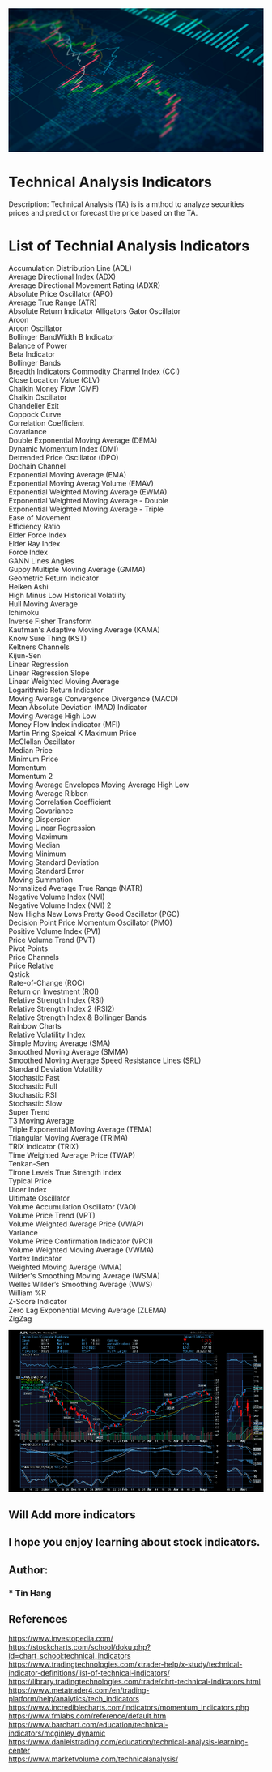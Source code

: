 <img src="Stock_Market01.png">

# Technical Analysis Indicators
Description: Technical Analysis (TA) is is a mthod to analyze securities prices and predict or forecast the price based on the TA.

# List of Technial Analysis Indicators  

Accumulation Distribution Line (ADL)  
Average Directional Index (ADX)  
Average Directional Movement Rating (ADXR)  
Absolute Price Oscillator (APO)  
Average True Range (ATR)  
Absolute Return Indicator
Alligators Gator Oscillator  
Aroon  
Aroon Oscillator  
Bollinger BandWidth
B Indicator  
Balance of Power  
Beta Indicator  
Bollinger Bands  
Breadth Indicators 
Commodity Channel Index (CCI)    
Close Location Value (CLV)  
Chaikin Money Flow (CMF)  
Chaikin Oscillator  
Chandelier Exit  
Coppock Curve    
Correlation Coefficient  
Covariance  
Double Exponential Moving Average (DEMA)  
Dynamic Momentum Index (DMI)  
Detrended Price Oscillator (DPO)  
Dochain Channel  
Exponential Moving Average (EMA)  
Exponential Moving Averag Volume (EMAV)    
Exponential Weighted Moving Average (EWMA)    
Exponential Weighted Moving Average - Double  
Exponential Weighted Moving Average - Triple   
Ease of Movement  
Efficiency Ratio  
Elder Force Index  
Elder Ray Index  
Force Index  
GANN Lines Angles  
Guppy Multiple Moving Average (GMMA)  
Geometric Return Indicator  
Heiken Ashi  
High Minus Low 
Historical Volatility  
Hull Moving Average  
Ichimoku  
Inverse Fisher Transform  
Kaufman's Adaptive Moving Average (KAMA)  
Know Sure Thing (KST)  
Keltners Channels  
Kijun-Sen    
Linear Regression  
Linear Regression Slope  
Linear Weighted Moving Average  
Logarithmic Return Indicator  
Moving Average Convergence Divergence (MACD)  
Mean Absolute Deviation (MAD) Indicator  
Moving Average High Low  
Money Flow Index indicator (MFI)  
Martin Pring Speical K 
Maximum Price  
McClellan Oscillator  
Median Price  
Minimum Price  
Momentum  
Momentum 2  
Moving Average Envelopes
Moving Average High Low  
Moving Average Ribbon  
Moving Correlation Coefficient  
Moving Covariance  
Moving Dispersion  
Moving Linear Regression  
Moving Maximum  
Moving Median  
Moving Minimum  
Moving Standard Deviation  
Moving Standard Error    
Moving Summation  
Normalized Average True Range (NATR)  
Negative Volume Index (NVI)  
Negative Volume Index (NVI) 2  
New Highs New Lows 
Pretty Good Oscillator (PGO)  
Decision Point Price Momentum Oscillator (PMO)  
Positive Volume Index (PVI)  
Price Volume Trend (PVT)  
Pivot Points  
Price Channels  
Price Relative  
Qstick  
Rate-of-Change (ROC)  
Return on Investment (ROI)  
Relative Strength Index (RSI)  
Relative Strength Index 2 (RSI2)  
Relative Strength Index & Bollinger Bands  
Rainbow Charts  
Relative Volatility Index  
Simple Moving Average (SMA)  
Smoothed Moving Average (SMMA)  
Smoothed Moving Average
Speed Resistance Lines (SRL)   
Standard Deviation Volatility  
Stochastic Fast  
Stochastic Full  
Stochastic RSI  
Stochastic Slow  
Super Trend  
T3 Moving Average  
Triple Exponential Moving Average (TEMA)  
Triangular Moving Average (TRIMA)  
TRIX indicator (TRIX)  
Time Weighted Average Price (TWAP)  
Tenkan-Sen      
Tirone Levels 
True Strength Index  
Typical Price  
Ulcer Index  
Ultimate Oscillator  
Volume Accumulation Oscillator (VAO)  
Volume Price Trend (VPT)  
Volume Weighted Average Price (VWAP)  
Variance  
Volume Price Confirmation Indicator (VPCI)  
Volume Weighted Moving Average (VWMA)  
Vortex Indicator  
Weighted Moving Average (WMA)  
Wilder's Smoothing Moving Average (WSMA)  
Welles Wilder’s Smoothing Average (WWS)  
William %R  
Z-Score Indicator  
Zero Lag Exponential Moving Average (ZLEMA)  
ZigZag  

<img src="StockIndicators.png">

## Will Add more indicators

## I hope you enjoy learning about stock indicators.

## Author:  
### * Tin Hang  

## References
https://www.investopedia.com/  
https://stockcharts.com/school/doku.php?id=chart_school:technical_indicators  
https://www.tradingtechnologies.com/xtrader-help/x-study/technical-indicator-definitions/list-of-technical-indicators/  
https://library.tradingtechnologies.com/trade/chrt-technical-indicators.html  
https://www.metatrader4.com/en/trading-platform/help/analytics/tech_indicators  
https://www.incrediblecharts.com/indicators/momentum_indicators.php  
https://www.fmlabs.com/reference/default.htm  
https://www.barchart.com/education/technical-indicators/mcginley_dynamic  
https://www.danielstrading.com/education/technical-analysis-learning-center  
https://www.marketvolume.com/technicalanalysis/  

